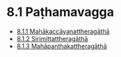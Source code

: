 

# 8.1 Paṭhamavagga

* [8.1.1 Mahākaccāyanattheragāthā](8.1/8.1.1.md)
* [8.1.2 Sirimittattheragāthā](8.1/8.1.2.md)
* [8.1.3 Mahāpanthakattheragāthā](8.1/8.1.3.md)




